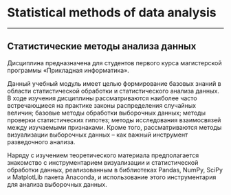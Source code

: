 # Statistical methods of data analysis
---
## Статистические методы анализа данных

Дисциплина предназначена для студентов первого курса магистерской программы «Прикладная информатика».

Данный учебный модуль имеет целью формирование базовых знаний в области статистической обработки и статистического анализа данных. В ходе изучения дисциплины рассматриваются наиболее часто встречающиеся на практике законы распределения случайных величин; базовые методы обработки выборочных данных; методы проверки статистических гипотез; методы исследования взаимосвязей между изучаемыми признаками. Кроме того, рассматриваются методы визуализации выборочных данных – как важный инструмент разведочного анализа.

Наряду с изучением теоретического материала предполагается знакомство с инструментарием визуализации и статистической обработки данных, реализованным в библиотеках Pandas, NumPy, SciPy и MatplotLib пакета Anaconda, и использование этого инструментария для анализа выборочных данных.
